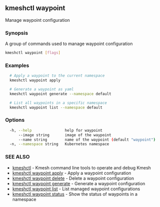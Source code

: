 ## kmeshctl waypoint

Manage waypoint configuration

### Synopsis

A group of commands used to manage waypoint configuration

```bash
kmeshctl waypoint [flags]
```

### Examples

```bash
  # Apply a waypoint to the current namespace
  kmeshctl waypoint apply

  # Generate a waypoint as yaml
  kmeshctl waypoint generate --namespace default

  # List all waypoints in a specific namespace
  kmeshctl waypoint list --namespace default
```

### Options

```bash
  -h, --help               help for waypoint
      --image string       image of the waypoint
      --name string        name of the waypoint (default "waypoint")
  -n, --namespace string   Kubernetes namespace
```

### SEE ALSO

* [kmeshctl](kmeshctl.md) - Kmesh command line tools to operate and debug Kmesh
* [kmeshctl waypoint apply](kmeshctl_waypoint_apply.md) - Apply a waypoint configuration
* [kmeshctl waypoint delete](kmeshctl_waypoint_delete.md) - Delete a waypoint configuration
* [kmeshctl waypoint generate](kmeshctl_waypoint_generate.md) - Generate a waypoint configuration
* [kmeshctl waypoint list](kmeshctl_waypoint_list.md) - List managed waypoint configurations
* [kmeshctl waypoint status](kmeshctl_waypoint_status.md) - Show the status of waypoints in a namespace
